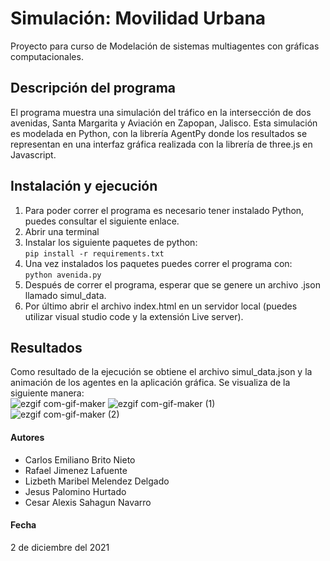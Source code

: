 # Simulación: Movilidad Urbana
Proyecto para curso de Modelación de sistemas multiagentes con gráficas computacionales.

## Descripción del programa
El programa muestra una simulación del tráfico en la intersección de dos avenidas, Santa Margarita y Aviación en Zapopan, Jalisco. Esta simulación es modelada en Python, con la librería AgentPy donde los resultados se representan en una interfaz gráfica realizada con la librería de three.js en Javascript. 

## Instalación y ejecución

1. Para poder correr el programa es necesario tener instalado Python, puedes consultar el siguiente enlace.  
2. Abrir una terminal
3. Instalar los siguiente paquetes de python:  
`pip install -r requirements.txt`
4. Una vez instalados los paquetes puedes correr el programa con:  
`python avenida.py`
5. Después de correr el programa, esperar que se genere un archivo .json llamado simul_data.
6. Por último abrir el archivo index.html en un servidor local (puedes utilizar visual studio code y la extensión Live server). 


## Resultados
Como resultado de la ejecución se obtiene el archivo simul_data.json y la animación de los agentes en la aplicación gráfica. Se visualiza de la siguiente manera:  
![ezgif com-gif-maker](https://user-images.githubusercontent.com/57516503/144327955-289ffe04-6a4e-4385-a260-0712d5d82739.gif)
![ezgif com-gif-maker (1)](https://user-images.githubusercontent.com/57516503/144328031-55548b4f-78bc-46dd-b970-a05ddf1930f2.gif)
![ezgif com-gif-maker (2)](https://user-images.githubusercontent.com/57516503/144328049-f683b480-86ba-40ac-905b-7981b8eb7a1e.gif)

#### Autores
- Carlos Emiliano Brito Nieto 
- Rafael Jimenez Lafuente
- Lizbeth Maribel Melendez Delgado 
- Jesus Palomino Hurtado 
- Cesar Alexis Sahagun Navarro 

#### Fecha
2 de diciembre del 2021

